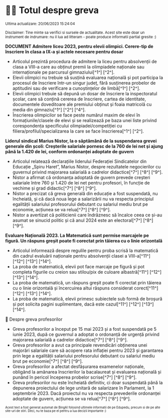 # 👩‍🏫 Totul despre greva
<sub>Ultima actualizare: 20/06/2023 15:24:04</sub>

<sub>Disclaimer: Tine minte sa verifici si sursele de actualitate. Acest site este doar un instrument de indrumare: nu il lua ad litteram - poate produce informatii partial gresite :)</sub>

**DOCUMENT Admitere liceu 2023, pentru elevii olimpici. Cerere-tip de înscriere în clasa a IX-a și actele necesare pentru dosar**
- Articolul prezintă procedura de admitere la liceu pentru absolvenții de clasa a VIII-a care au obținut premii la olimpiadele naționale sau internaționale pe parcursul gimnaziului[^1^] [^2^].
- Elevii olimpici nu trebuie să susțină evaluarea națională și pot participa la procesul de înscriere într-un singur județ, fără susținerea probelor de aptitudini sau de verificare a cunoștințelor de limbă[^1^] [^2^].
- Elevii olimpici trebuie să depună un dosar de înscriere la inspectoratul școlar, care să conțină cererea de înscriere, cartea de identitate, documentele doveditoare ale premiului obținut și foaia matricolă cu media din gimnaziu[^1^] [^2^] [^4^].
- Înscrierea olimpicilor se face peste numărul maxim de elevi în formațiunile/clasele de elevi și se realizează pe baza unei liste privind corespondența specificului olimpiadei/competiției cu filiera/profilul/specializarea la care se face înscrierea[^1^] [^2^].

**Liderul sindical Marius Nistor, la o săptămână de la suspendarea grevei generale din școli: Creșterile salariale pornesc de la 760 de lei net și ajung până la 1.420 de lei, conform ordonanței adoptate de guvern**
- Articolul relatează declarațiile liderului Federației Sindicatelor din Educație „Spiru Haret”, Marius Nistor, despre rezultatele negocierilor cu guvernul privind majorarea salarială a cadrelor didactice[^7^] [^8^] [^9^].
- Nistor a afirmat că ordonanța adoptată de guvern prevede creșteri salariale între 760 și 1.420 de lei net pentru profesori, în funcție de vechime și grad didactic[^7^] [^8^] [^9^].
- Nistor a precizat că greva generală din educație a fost suspendată, nu încheiată, și că dacă noua lege a salarizării nu va respecta principiul egalității salariului profesorului debutant cu salariul mediu brut pe economie, acțiunea se va relua[^7^] [^8^] [^9^].
- Nistor a avertizat că politicienii care îndrăznesc să încalce ceea ce și-au asumat se sinucid politic și că anul 2024 este an electoral[^7^] [^8^] [^9^].

**Evaluare Națională 2023. La Matematică sunt permise marcajele pe figură. Un răspuns greșit poate fi corectat prin tăierea cu o linie orizontală**
- Articolul informează despre regulile pentru proba scrisă la matematică din cadrul evaluării naționale pentru absolvenții clasei a VIII-a[^11^] [^12^] [^13^] [^14^].
- La proba de matematică, elevii pot face marcaje pe figură și pot completa figurile cu creion sau stilou/pix de culoare albastră[^11^] [^12^] [^13^] [^14^].
- La proba de matematică, un răspuns greșit poate fi corectat prin tăierea cu o linie orizontală și încercuirea altui răspuns considerat corect[^11^] [^12^] [^13^] [^14^].
- La proba de matematică, elevii primesc subiectele sub formă de broșură și pot solicita pagini suplimentare, dacă este cazul[^11^] [^12^] [^13^] [^14^].

🏫 Despre greva profesorilor
- Greva profesorilor a început pe 15 mai 2023 și a fost suspendată pe 5 iunie 2023, după ce guvernul a adoptat o ordonanță de urgență privind majorarea salarială a cadrelor didactice[^7^] [^8^] [^9^].
- Greva profesorilor a avut ca principale revendicări obținerea unei majorări salariale care să acopere rata inflației pentru 2023 și garantarea prin lege a egalității salariului profesorului debutant cu salariul mediu brut pe economie[^7^] [^8^] [^9^].
- Greva profesorilor a afectat desfășurarea examenelor naționale, obligând la amânarea înscrierilor la bacalaureat și evaluarea națională și punând în pericol începerea probelor scrise[^7^] [^8^] [^9^].
- Greva profesorilor nu este încheiată definitiv, ci doar suspendată până la depunerea proiectului de lege unitară de salarizare în Parlament, la 1 septembrie 2023. Dacă proiectul nu va respecta prevederile ordonanței adoptate de guvern, acțiunea se va relua[^7^] [^8^] [^9^].


<sub><sub>Acest text a fost generat automat de BingAI folosind ultimele informatii de pe Edupedu, precum si de pe alte site-uri de stiri. Deci, nu te baza pe el pentru a lua decizii importante :)</sub></sub>